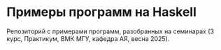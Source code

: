 # Примеры программ на Haskell

Репозиторий с примерами программ, разобранных на семинарах (3 курс, Практикум, ВМК МГУ, кафедра АЯ, весна 2025).



